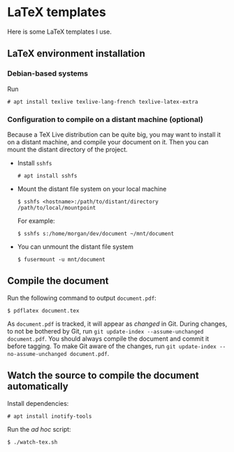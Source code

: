 # LaTeX templates

Here is some LaTeX templates I use.

## LaTeX environment installation

### Debian-based systems

Run

```shell-session
# apt install texlive texlive-lang-french texlive-latex-extra
```

### Configuration to compile on a distant machine (optional)

Because a TeX Live distribution can be quite big, you may want to install it on a distant machine, and compile your document on it. Then you can mount the distant directory of the project.

- Install `sshfs`

    ```shell-session
    # apt install sshfs
    ```

- Mount the distant file system on your local machine

    ```shell-session
    $ sshfs <hostname>:/path/to/distant/directory /path/to/local/mountpoint
    ```

    For example:

    ```shell-session
    $ sshfs s:/home/morgan/dev/document ~/mnt/document
    ```

- You can unmount the distant file system

    ```shell-session
    $ fusermount -u mnt/document
    ```

## Compile the document

Run the following command to output `document.pdf`:

```shell-session
$ pdflatex document.tex
```

As `document.pdf` is tracked, it will appear as _changed_ in Git. During changes, to not be bothered by Git, run `git update-index --assume-unchanged document.pdf`. You should always compile the document and commit it before tagging. To make Git aware of the changes, run `git update-index --no-assume-unchanged document.pdf`.

## Watch the source to compile the document automatically

Install dependencies:

```shell-session
# apt install inotify-tools
```

Run the *ad hoc* script:

```shell-session
$ ./watch-tex.sh
```
